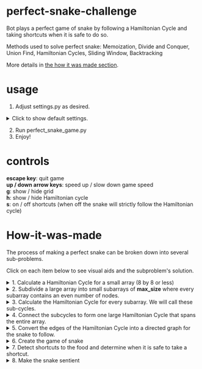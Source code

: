 # perfect-snake-challenge
Bot plays a perfect game of snake by following a Hamiltonian Cycle and taking shortcuts when it is safe to do so.

Methods used to solve perfect snake: Memoization, Divide and Conquer, Union Find, Hamiltonian Cycles, Sliding Window, Backtracking 

More details in [the how it was made section](#how-it-was-made).

# usage

1. Adjust settings.py as desired.

<details>

<summary>Click to show default settings.</summary>

```python
settings = {
            # =============================================================================
            # WINDOW SETTINGS
            # =============================================================================
            "WIDTH": None,               # window width (pixels) if None will be calculated from pixels per column
            "HEIGHT": 1200,              # window height
            "BOX_WIDTH": 30,             # iff "WIDTH" is None then each row and column will be "BOX_WIDTH" pixels wide
            
            # =============================================================================
            # GRID SETTINGS
            # =============================================================================
            "C": 40,                         # 4 <= number of columns <= 400 and C must be even
            "R": 40,                         # 4 <= number of rows <= 400 and R must be even
            "GRID_COLOR": (150, 150, 150),
            "GRID_THICKNESS": 1,
            "SHOW_GRID": False,              # Turn grid on / off
            "UPDATE_BACKGROUND": False,      # Switches true for one frame when grid or hamcycle changes
            
            # =============================================================================
            # GAME SPEED SETTINGS
            # =============================================================================
            "SLEEP_TIME": 0.02,          # sleep between iterations to reduce the frame rate
            "LOCK_TIME": 0.2,            # delay between allowed input actions (seconds)
            
            # =============================================================================
            # HAMILTONIAN CYCLE SETTINGS            
            # =============================================================================
            "SHUFFLE": True,              # shuffle the kernel windows before merging sybcycles (True = more random grid)
            "MAX_SIZE": 6,                # 6 <= MAX_SIZE <= 36 the maximum window size for the subdivided array
            "HAM_COLOR": (100, 200, 100), # color of the ham path
            "HAM_WIDTH": 1,               # width of the hamiltonian cycle path
            "SHOW_PATH": True,
            "SHORTCUTS": True,    # Allows snake to leave the path if it is safe and efficient to do so

            # =============================================================================
            # SNAKE AND FOOD SETTINGS
            # =============================================================================
            "SNAKE_WIDTH": 0.8,           # fraction of min(col_width, row_height)
            "SNAKE_COLOR": (0, 100, 0), 
            "CENTER_SNAKE": False,        # start with snake in center of map
            "SNAKE_LENGTH": 10,           # the start length of the snake
            "FOOD_COLOR": (175, 0, 0),
            }
```

</details>

2. Run perfect_snake_game.py
3. Enjoy!


# controls

<b>escape key</b>: quit game<br>
<b>up / down arrow keys</b>: speed up / slow down game speed<br>
<b>g</b>: show / hide grid<br>
<b>h</b>: show / hide Hamiltonian cycle<br>
<b>s</b>: on / off shortcuts (when off the snake will strictly follow the Hamiltonian cycle)<br>

# How-it-was-made

The process of making a perfect snake can be broken down into several sub-problems.

Click on each item below to see visual aids and the subproblem's solution.  


<details>

<summary>1. Calculate a Hamiltonian Cycle for a small array (8 by 8 or less)</summary>
<br>

HamCycle.ham_cycle.helper uses backtracking to find a path that visits every node once and ends adjacent to the start node.
This approach is limited to array sizes of (8 by 6) or smaller.  
Keep in mind that any array of dimenions (R, C) where R and C are both odd with not have a Hamiltonian Cycle.

<img src="images/full_cycle_small.png" width="66%">
<hr>

</details>

<details>

<summary>2. Subdivide a large array into small subarrays of <b>max_size</b> where every subarray contains an even number of nodes.</summary>
<br>

Because the Hamiltonian Cycle solution does not scale well, we cannot use it to find a cycle for an array of size say (20 by 20) and definitely not for an array of size (400 by 400).

We can however, use a divide and conquer approach to break down the large array into manageable subarrays.

<img src="images/subregions.png" width="66%">
<hr>

</details>

<details>

<summary>3. Calculate the Hamiltonian Cycle for every subarray.  We will call these sub-cycles.</summary>
<br>

<b>Memoization Optimization</b>: For subarray (y1, x1, y2, x2) solve for the subarray (0, 0, y2 - y1, x2 - x1) and then shift the resulting cycle by y1, x1.  This may seem counter productive, but by doing this to every cycle we solve for, we can memoize the results so as long as two subarrays are the same shape, they will have the same solution thus greatly decreasing the number of subarrays that we need to find Hamiltonian Cycles for. 

<img src="images/subregion_cycles.png" width="66%">
<hr>

</details>

<details>

<summary>4. Connect the subcycles to form one large Hamiltonian Cycle that spans the entire array.</summary>
<br>

```html5
Any two adjacent subcycles can be connected into a larger subcycle if they share two adjacent edges.
          _____               _____
         |_____|             |_  __|
          _____    becomes    _||__ 
         |_____|             |_____|
This process can be applied randomly across the image until all cycles are connected as one.
```

To do so we first put all of the edges into a <b>union-find</b> data structure, where each cycle is it's own group of edges.  

Then we create windows, (called a kernel in the code), of size 2 by 2. The kernel is either | | or <u>&oline;&oline;</u>.  

A window is created for every possible 2 by 2 region on the array.  

If the two parallel edges both align with an edge in the subcycles and each edge belongs to a different subycle then switch the edges from | | to <u>&oline;&oline;</u> or vice versa.  

After doing so, update the union-find data structure by removing the old edges, adding the new edges, and ensuring that the two formerly separate subcycles are merged into one larger subcycle.

Repeat this process until only one subcycle remains.  

<b>Note:</b> We can add variety (apparent randomness) to the resulting Hamiltonian Cycle by shuffling the kernels first so that subcycles are merged at different locations and in different orders every time.  Using a smaller max subarray size also increases the apparent randomness of the resulting structure.  

<u><b>Random and Structured Full Hamiltonian Cycle</b></u>

<img src="images/full_cycle2.png" width="66%">
<img src="images/full_cycle_kernel6_50_noshuffle.png" width="66%">
<hr>

</details>

<details>

<summary>5. Convert the edges of the Hamiltonian Cycle into a directed graph for the snake to follow.</summary>
<br>

After merging all subcycles into a single cycle the edges are non-sequentially stored in a union-find data structure.

To convert the list of edges into a directed graph we first convert them into an undirected graph where each node has two neighbors. i.e: graph[(i, j)] -> [(i1, j1), (i2, j2)]

Then we pick a start location (0, 0) and randomly choose what direction the graph goes by randomly picking (0, 1) or (1, 0) as the child of (0, 0)

(0, 0) is now the parent node and (1, 0) is the child node.  Repeat this process and never choose the parent node as the next node.  

When we return to (0, 0) the directed graph is complete.  
<hr>

</details>

<details>

<summary>6. Create the game of snake</summary>
<br>

Have a Game class, Snake class, and HamCycle class.  
Upon initializing the game:
1. spawn the snake (at least of length 2)
2. spawn food
3. solve the Hamiltonian Cycle of the grid
4. create pygame surfaces for the grid, Hamiltonian Cycle, and a blank surface (for clearing screen when grid and Hamiltonian Cycle are hidden)

Notes on Snake class:
1. Use a double ended queue (deque) to store the snake's body.  This allows for O(1) updates to the snake's position (pop from the tail and append to the head).
2. Handle food spawning in the snake class.  Food spawning is similar to snake spawning and the snake interacts with the food, it's just easier this way.  
3. Store the Hamiltonian Cycle the snake must follow as a directed graph that is an attribute of the snake (Snake.graph).  
4. Whenever food is spawned, update the cost of each location.  The cost is the distance from the position (i, j) to the food assuming the snake strictly follows the Hamiltonian Path.  This is necessary for identifying shortcuts.  
5. Snake.step moves the snake one frame into the future and handles eating food.  It is here that the snake grows in length by skipping popping from the tail.  It is also here that the snake considers whether or not to take a short cut by calling Snake.is_safe whenever a shortcut is considered.  
6. Snake.is_safe sends a hypothetical snake along the shortcut, it assumes that it find's 3 food on the path (a little buffer error) and runs the snake for snake.body.length steps.  If the hypothetical snake does not bite it's own tail in this time then the shortcut is deemed safe and the snake follows it.  Otherwise, the snake continues to follow the tried and true Hamiltonian Cycle.

Notes on Game class:
1. While the array may only be say 50 by 50 in size, the actual display is much larger say 800 by 800 (depending on the settings).  i.e: If we want to draw an apple at location (1, 1) and the grid is (10 by 10) but the window is (100 by 100) we would actually need to draw the apple centered at (15, 15).  Apple at (8, 5) -> (85, 55).  Game.map_to_grid handles this transformation when drawing the snake and apple.
2. Game.game_events handles quitting the game by x and reading in the keyboard input.  These events are then handled in a series of if / elif statements in the Game.run while-loop.
3. Also handled in the while loop is a call to Snake.step which progresses the snake forward one step in time.  
4. At the end of every while-loop iteration, Game.draw is called to blit the current game state to the screen.  
5. Whenever a keyboard input is handled, a temporary lock is placed on the keyboard that expires after 0.2 seconds.  This prevents users from accidentally pressing a key multiple times in a single press. LOCK_TIME can be adjusted in settings.py.

Last but not least notes on settings: more notes in the settings.py file
1. All default settings are stored in a dictionary in settings.py which is imported and then unpacked as keyword input to the Game class.  
2. Number of rows (R) and number of columns (C) must be even.  <b>This is because rectangular subarrays with an odd number of elements cannot have a Hamiltonian Cycle.</b> By setting R and C to even numbers the HamCycle.subdivide process can ensure that all subarrays have an even number of elements.
3. You can either set the window WIDTH and HEIGHT in pixels <b>or</b> set the BOX_WIDTH in pixels.  If you set WIDTH to None and choose a BOX_WIDTH then the size of the window will adjust to fit the row and column input values.  BOX_WIDTH is recommended as it avoids skewing of the grid when R &neq; C.
4. The game speed can be adjusted in game, but you can also choose a default game speed by adjusting SLEEP_TIME
5. Using a small MAX_SIZE (6) and SHUFFLE turned on makes the Hamiltonian Cycle appear more random while a large MAX_SIZE (40) and SHUFFLE off makes the Hamiltonian Cycle appear very orderly
6. SHORTCUTS are changeable by tapping s key in game, when True it allows the snake to take shortcuts and when False the snake must strictly follow the Hamiltonian Cycle.
7. SHOW_PATH toggles the Hamiltonian Cycle visibility on and off, can be changed in game with the h key.


</details>

<details>

<summary>7. Detect shortcuts to the food and determine when it is safe to take a shortcut.</summary>
<br>

Calculate the <b>cost</b> to reach the food from every position on the snake's path.  Where the cost[(i, j)] is the number of steps the snake must take to reach the food if it strictly follows the Hamiltonian Cycle.

Then at each step, consider all four neighboring spaces to the snake's head (up, down, left, right).  

Aside: Yes this includes backwards, but that will never be selected because it will never cost less than moving forwards.

Choose the direction that has the lowest cost to reach the food and then check if it is a safe path.

If the best direction follows the Hamiltonian Cycle, then is safe.

If it does not follow the Hamiltonian Cycle, then send out a hypothetical snake to take one step in the chosen direction and then follow the Hamiltonian Cycle for SNAKE.body.length + hypothetical_food steps.  If the hypothetical snake does not bite it's own tail then the direction is safe.  Here hypothetical_food is set to 5 meaning we expect the snake to at most find 5 food on this path.  This is important because the tail does not move when the snake finds food.  This parameter is not accessible in settings.py, it is found in Snake.is_safe and can be increased to perhaps 10 if you wish to be extremely cautious.  I would recommend keeping it at least 3 though to avoid mistakes near the end-game.

</details>

<details>

<summary>8. Make the snake sentient</summary>
<br>

{snake_out.gif}

</details>





































